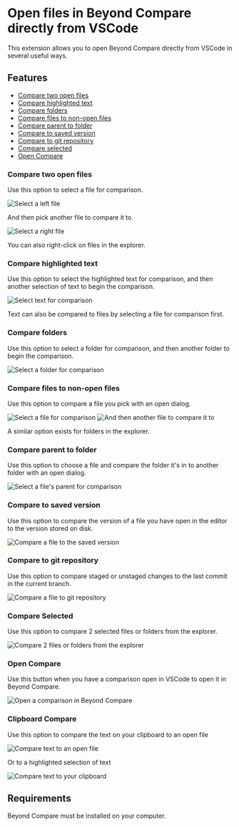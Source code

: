 # Open files in Beyond Compare directly from VSCode

This extension allows you to open Beyond Compare directly from VSCode in several useful ways.

## Features

- [Compare two open files](#compare-two-open-files)
- [Compare highlighted text](#compare-highlighted-text)
- [Compare folders](#compare-folders)
- [Compare files to non-open files](#compare-files-to-non-open-files)
- [Compare parent to folder](#compare-parent-to-folder)
- [Compare to saved version](#compare-to-saved-version)
- [Compare to git repository](#compare-to-git-repository)
- [Compare selected](#compare-selected)
- [Open Compare](#open-compare)

### Compare two open files
Use this option to select a file for comparison.

![Select a left file](images/SelectLeft.PNG)

And then pick another file to compare it to.

![Select a right file](images/CompareToLeft.PNG)

You can also right-click on files in the explorer.

### Compare highlighted text
Use this option to select the highlighted text for comparison, and then another selection of text to begin the comparison.

![Select text for comparison](images/SelectLeftText.PNG)

Text can also be compared to files by selecting a file for comparison first.

### Compare folders
Use this option to select a folder for comparison, and then another folder to begin the comparison.

![Select a folder for comparison](images/SelectLeftFolder.PNG)

### Compare files to non-open files 
Use this option to compare a file you pick with an open dialog.

![Select a file for comparison](images/CompareToFile1.PNG)
![And then another file to compare it to](images/CompareToFile2.PNG)

A similar option exists for folders in the explorer.

### Compare parent to folder
Use this option to choose a file and compare the folder it's in to another folder with an open dialog.

![Select a file's parent for comparison](images/ParentToFolder.PNG)

### Compare to saved version
Use this option to compare the version of a file you have open in the editor to the version stored on disk.

![Compare a file to the saved version](images/CompareToSave.PNG)

### Compare to git repository
Use this option to compare staged or unstaged changes to the last commit in the current branch.

![Compare a file to git repository](images/GitCompare.PNG)

### Compare Selected
Use this option to compare 2 selected files or folders from the explorer.

![Compare 2 files or folders from the explorer](images/CompareSelected.PNG)

### Open Compare
Use this button when you have a comparison open in VSCode to open it in Beyond Compare.

![Open a comparison in Beyond Compare](images/OpenCompare.PNG)

### Clipboard Compare
Use this option to compare the text on your clipboard to an open file

![Compare text to an open file](images/CompareFileToClipboard.PNG)

Or to a highlighted selection of text

![Compare text to your clipboard](images/CompareTextToClipboard.PNG)

## Requirements

Beyond Compare must be installed on your computer.

